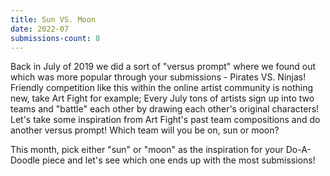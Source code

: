 ```yaml
---
title: Sun VS. Moon
date: 2022-07
submissions-count: 8
---
```

Back in July of 2019 we did a sort of "versus prompt" where we found out which was more popular through your submissions - Pirates VS. Ninjas! Friendly competition like this within the online artist community is nothing new, take Art Fight for example; Every July tons of artists sign up into two teams and "battle" each other by drawing each other's original characters! Let's take some inspiration from Art Fight's past team compositions and do another versus prompt! Which team will you be on, sun or moon?

This month, pick either "sun" or "moon" as the inspiration for your Do-A-Doodle piece and let's see which one ends up with the most submissions!
